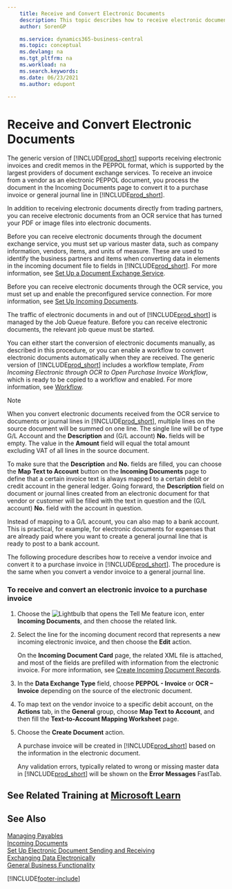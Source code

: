 ```yaml
---
    title: Receive and Convert Electronic Documents
    description: This topic describes how to receive electronic documents directly from trading partners or from an OCR service.
    author: SorenGP

    ms.service: dynamics365-business-central
    ms.topic: conceptual
    ms.devlang: na
    ms.tgt_pltfrm: na
    ms.workload: na
    ms.search.keywords:
    ms.date: 06/23/2021
    ms.author: edupont

---
```

# Receive and Convert Electronic Documents
The generic version of [!INCLUDE[prod_short](includes/prod_short.md)] supports receiving electronic invoices and credit memos in the PEPPOL format, which is supported by the largest providers of document exchange services. To receive an invoice from a vendor as an electronic PEPPOL document, you process the document in the Incoming Documents page to convert it to a purchase invoice or general journal line in [!INCLUDE[prod_short](includes/prod_short.md)].

 In addition to receiving electronic documents directly from trading partners, you can receive electronic documents from an OCR service that has turned your PDF or image files into electronic documents.  

 Before you can receive electronic documents through the document exchange service, you must set up various master data, such as company information, vendors, items, and units of measure. These are used to identify the business partners and items when converting data in elements in the incoming document file to fields in [!INCLUDE[prod_short](includes/prod_short.md)]. For more information, see [Set Up a Document Exchange Service](across-how-to-set-up-a-document-exchange-service.md).  

 Before you can receive electronic documents through the OCR service, you must set up and enable the preconfigured service connection. For more information, see [Set Up Incoming Documents](across-how-setup-income-documents.md).  

 The traffic of electronic documents in and out of [!INCLUDE[prod_short](includes/prod_short.md)] is managed by the Job Queue feature. Before you can receive electronic documents, the relevant job queue must be started.  

 You can either start the conversion of electronic documents manually, as described in this procedure, or you can enable a workflow to convert electronic documents automatically when they are received. The generic version of [!INCLUDE[prod_short](includes/prod_short.md)] includes a workflow template, *From Incoming Electronic through OCR to Open Purchase Invoice Workflow*, which is ready to be copied to a workflow and enabled. For more information, see [Workflow](across-workflow.md).  

> [!NOTE]  
>  When you convert electronic documents received from the OCR service to documents or journal lines in [!INCLUDE[prod_short](includes/prod_short.md)], multiple lines on the source document will be summed on one line. The single line will be of type G/L Account and the **Description** and (G/L account) **No.** fields will be empty. The value in the **Amount** field will equal the total amount excluding VAT of all lines in the source document.  
>   
>  To make sure that the **Description** and **No.** fields are filled, you can choose the **Map Text to Account** button on the **Incoming Documents** page to define that a certain invoice text is always mapped to a certain debit or credit account in the general ledger. Going forward, the **Description** field on document or journal lines created from an electronic document for that vendor or customer will be filled with the text in question and the (G/L account) **No.** field with the account in question.  
>   
>  Instead of mapping to a G/L account, you can also map to a bank account. This is practical, for example, for electronic documents for expenses that are already paid where you want to create a general journal line that is ready to post to a bank account.  

 The following procedure describes how to receive a vendor invoice and convert it to a purchase invoice in [!INCLUDE[prod_short](includes/prod_short.md)]. The procedure is the same when you convert a vendor invoice to a general journal line.  

### To receive and convert an electronic invoice to a purchase invoice  

1.  Choose the ![Lightbulb that opens the Tell Me feature](media/ui-search/search_small.png "Tell me what you want to do") icon, enter **Incoming Documents**, and then choose the related link.  

2.  Select the line for the incoming document record that represents a new incoming electronic invoice, and then choose the **Edit** action.  

     On the **Incoming Document Card** page, the related XML file is attached, and most of the fields are prefilled with information from the electronic invoice. For more information, see [Create Incoming Document Records](across-how-create-income-document-records.md).  

3.  In the **Data Exchange Type** field, choose **PEPPOL - Invoice** or **OCR – Invoice** depending on the source of the electronic document.  

4.  To map text on the vendor invoice to a specific debit account, on the **Actions** tab, in the **General** group, choose **Map Text to Account**, and then fill the **Text-to-Account Mapping Worksheet** page.  

5.  Choose the **Create Document** action.  

     A purchase invoice will be created in [!INCLUDE[prod_short](includes/prod_short.md)] based on the information in the electronic document.  

     Any validation errors, typically related to wrong or missing master data in [!INCLUDE[prod_short](includes/prod_short.md)] will be shown on the **Error Messages** FastTab.  

## See Related Training at [Microsoft Learn](/learn/modules/electronic-documents-dynamics-365-business-central/index)

## See Also  
[Managing Payables](payables-manage-payables.md)  
[Incoming Documents](across-income-documents.md)  
[Set Up Electronic Document Sending and Receiving](across-how-to-set-up-electronic-document-sending-and-receiving.md)  
[Exchanging Data Electronically](across-data-exchange.md)   
[General Business Functionality](ui-across-business-areas.md)  


[!INCLUDE[footer-include](includes/footer-banner.md)]
